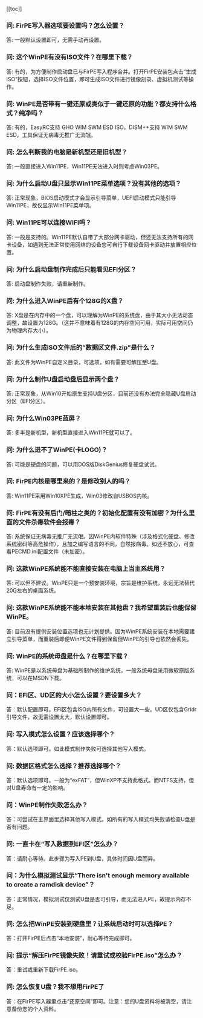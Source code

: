 [[toc]]



### 问: FirPE写入器选项要设置吗？怎么设置？
答: 一般默认设置即可，无需手动再设置。

### 问: 这个WinPE有没有ISO文件？在哪里下载？
答: 有的，为方便制作启动盘已与FirPE写入程序合并。打开FirPE安装包点击“生成ISO”按钮，选择ISO文件位置，即可生成ISO文件进行镜像刻录、虚拟机测试等操作。

### 问: WinPE是否带有一键还原或类似于一键还原的功能？都支持什么格式？纯净吗？
答: 有的，EasyRC支持 GHO WIM SWM ESD ISO，DISM++支持 WIM SWM ESD。工具保证无病毒无推广无流氓。

### 问: 怎么判断我的电脑是新机型还是旧机型？
答: 一般直接进入Win11PE，Win11PE无法进入时则考虑Win03PE。

### 问: 为什么启动U盘只显示Win11PE菜单选项？没有其他的选项？
答: 正常现象，BIOS启动模式才会显示引导菜单，UEFI启动模式只能引导Win11PE，故仅显示Win11PE菜单项。

### 问: Win11PE可以连接WIFI吗？
答: 一般是支持的。Win11PE默认自带了大部分网卡驱动，但还无法支持所有的网卡设备，如遇到无法正常使用网络的设备您可自行下载设备网卡驱动并放置相应位置。

### 问: 为什么启动盘制作完成后只能看见EFI分区？
答: 启动盘制作失败，请重新制作。

### 问: 为什么进入WinPE后有个128G的X盘？
答: X盘是在内存中的一个盘，可以理解为WinPE的系统盘，由于其大小无法动态调整，故设置为128G。（这并不意味着有128G的内存空间可用，实际可用空间仍为物理内存大小）。

### 问: 为什么生成ISO文件后的“数据区文件.zip”是什么？
答: 此文件为WinPE自定义目录，可选项，如有需要可解压至U盘。

### 问: 为什么制作U盘启动盘后显示两个盘？
答: 正常现象，从Win10开始原生支持U盘分区，目前还没有办法完全隐藏U盘启动分区（EFI分区）。

### 问: 为什么Win03PE蓝屏？
答: 多半是新机型，新机型直接进入Win11PE就可以了。

### 问: 为什么进不了WinPE(卡LOGO)？
答: 可能是硬盘的问题，可以用DOS版DiskGenius修复硬盘试试。

### 问: FirPE内核是哪里来的？是修改别人的吗？
答: Win11PE采用Win10XPE生成，Win03修改自USBOS内核。

### 问: FirPE有没有后门/暗柱之类的？初始化配置有没有加密？为什么里面的文件杀毒软件会报毒？
答: 系统保证无病毒无推广无流氓。因WinPE内软件特殊（涉及格式化硬盘、修改系统密码等高危操作），且加之编写语言的不同，自然报病毒。如还不放心，可查看PECMD.ini配置文件（未加密）。

### 问: 这款WinPE系统能不能直接安装在电脑上当主系统用？
答: 可以但不建议。WinPE只是一个预安装环境，宗旨是维护系统，永远无法替代20G左右的桌面系统。

### 问: 这款WinPE系统能不能本地安装在其他盘？我希望重装后也能保留WinPE。
答: 目前没有提供安装位置选项也无计划提供。因为WinPE系统安装在本地需要建立引导菜单，而重装后即便WinPE文件得到保留但WinPE的引导也依然会丢失。

### 问: WinPE的系统母盘是什么？在哪里下载？
答: WinPE是以系统母盘为基础所制作的维护系统，一般系统母盘采用微软原版系统，可以在MSDN下载。

### 问：EFI区、UD区的大小怎么设置？要设置多大？
答：默认配置即可。EFI区包含ISO内所有文件，可设置大一些。UD区仅包含Grldr引导文件，故无需设置太大，默认设置即可。

### 问: 写入模式怎么设置？应该选择哪个？
答：默认选项即可。如此模式制作失败可选择其他写入模式。

### 问: 数据区格式怎么选择？推荐选择哪个？
答：默认选项即可。一般为“exFAT”，但WinXP不支持此格式。而NTFS支持，但对U盘寿命有一定的影响。

### 问：WinPE制作失败怎么办？
答：可尝试在主界面里选择其他写入模式。如所有的写入模式均失败请检查U盘是否有问题。

### 问: 一直卡在“写入数据到EFI区”怎么办？
答：请耐心等待。此步骤为写入PE到U盘，具体时间因U盘而异。

### 问：为什么模拟测试显示“There isn't enough memory available to create a ramdisk device”？
答：正常情况，模拟测试仅测试U盘是否可引导，而无法进入PE，故提示内存不足。

### 问: 怎么把WinPE安装到硬盘里？让系统启动时可以选择PE？
答：打开FirPE后点击“本地安装”，耐心等待完成即可。

### 问: 提示“解压FirPE镜像失败！请重试或校验FirPE.iso”怎么办？
答：重试或重新下载FirPE.iso。

### 问: 怎么恢复U盘？我不想用FirPE了
答：在FirPE写入器里点击“还原空间”即可。注意：您的U盘资料将被清空，请注意备份您的个人资料。

